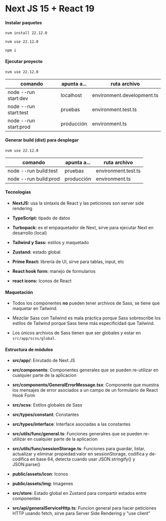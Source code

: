 # Next JS 15 + React 19

#### Instalar paquetes

```console
nvm install 22.12.0
```

```console
nvm use 22.12.0
```

```console
npm i
```

#### Ejecutar proyecto

```console
nvm use 22.12.0
```

comando | apunta a... | ruta archivo
------------ | ------------- | -------------
node --run start:dev | localhost | environment.development.ts
node --run start:test | pruebas | environment.test.ts
node --run start:prod | producción | environment.ts

#### Generar build (dist) para desplegar

```console
nvm use 22.12.0
```

comando | apunta a... | ruta archivo
------------ | ------------- | -------------
node --run build:test | pruebas | environment.test.ts
node --run build:prod | producción | environment.ts

#### Tecnologías

* **NextJS:** usa la sintaxis de React y las peticiones son server side rendering

* **TypeScript:** tipado de datos

* **Turbopack:** es el empaquetador de Next, sirve para ejecutar Next en desarrollo (local)

* **Tailwind y Sass:** estilos y maquetado

* **Zustand:** estado global

* **Prime React:** librería de UI, sirve para tablas, input, etc

* **React hook form:** manejo de formularios

* **react icons:** Iconos de React

#### Maquetación
* Todos los componentes **no** pueden tener archivos de Sass, se tiene que maquetar en Tailwind.

* Mezclar Sass con Tailwind es mala práctica porque Sass sobrescribe los estilos de Tailwind porque Sass tiene más especificidad que Tailwind.

* Los únicos archivos de Sass tienen que ser globales y estar en ```src/app/scss/global```.

#### Estructura de módulos
* **src/app/**: Enrutado de Next JS

* **src/components**: Componentes generales que se pueden re-utilizar en cualquier parte de la aplicacion

* **src/components/GeneralErrorMessage.tsx**: Componente que muestra los mensajes de error asociados a un campo de un formulario de React Hook Form

* **src/scss**: Estilos globales de Sass

* **src/types/constant**: Constantes

* **src/types/interface**: Interface asociadas a las constantes

* **src/utils/func/general.ts**: Funciones generalres que se pueden re-utilizar en cualquier parte de la aplicacion

* **src/utils/func/sessionStorage.ts**: Funciones para guardar, listar, actualizar y eliminar propiedad:valor en sessionStorage, codifica y de-codifica en base 64, detecta cuando usar JSON.stringify() y JSON.parse()

* **public/assets/icon**: Iconos

* **public/assets/img**: Imagenes

* **src/store**: Estado global en Zustand para compartir estados entre componentes

* **src/api/generalServiceHttp.ts**: Funcion general para hacer peticiones HTTP usando fetch, sirve para Server Side Rendering y "use client"